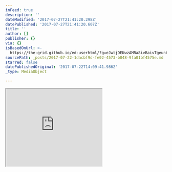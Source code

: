 ```yaml
---
inFeed: true
description: ''
dateModified: '2017-07-27T21:41:20.298Z'
datePublished: '2017-07-27T21:41:20.607Z'
title: ''
author: []
publisher: {}
via: {}
isBasedOnUrl: >-
  https://the-grid.github.io/ed-userhtml/?g=eJwtjDEKwzAMRa8ivBaivTgeunbsCWxXISaOLSQF2tvXDVk-n8fjeQ4-wiq0zG414zviQvTW6b_pkEYy5b7j1nXcAdSotNNxIFRnF6uRtGjkwL5MAzDXkqOV3lBUb5-9uvA6kmYpicA6PM8YPK6axxg8cvgB69kyfA
sourcePath: _posts/2017-07-22-1dacbf9d-fe02-4573-b048-9fa01bf4575e.md
starred: false
datePublishedOriginal: '2017-07-22T14:09:41.986Z'
_type: MediaObject

---
```

<iframe src="https://the-grid.github.io/ed-userhtml/?g=eJwtjDEKwzAMRa8ivBaivTgeunbsCWxXISaOLSQF2tvXDVk-n8fjeQ4-wiq0zG414zviQvTW6b_pkEYy5b7j1nXcAdSotNNxIFRnF6uRtGjkwL5MAzDXkqOV3lBUb5-9uvA6kmYpicA6PM8YPK6axxg8cvgB69kyfA" height="244" style=""></iframe>